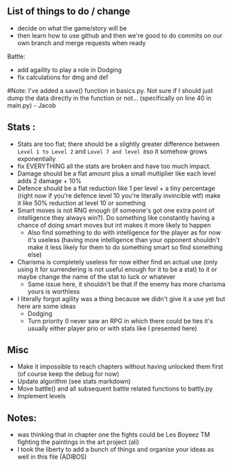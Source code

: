 List of things to do / change
-
- decide on what the game/story will be
- then learn how to use github and then we're good to do commits on our own branch and merge requests when ready

Battle:
- add agaility to play a role in Dodging
- fix calculations for dmg and def

#Note: I've added a save() function in basics.py. Not sure if I should just dump the data directly in the function or not... (specifically on line 40 in main.py) - Jacob

Stats :
-
- Stats are too flat; there should be a slightly greater difference between `Level 1 to Level 2` and `Level 7 and level 8`so it somehow grows exponentially
- fix EVERYTHING all the stats are broken and have too much impact.
- Damage should be a flat amount plus a small multiplier like each level adds 2 damage + 10%
- Defence should be a flat reduction like 1 per level + a tiny percentage (right now if you're defence level 10 you're literally invincible wtf) make it like 50% reduction at level 10 or something
- Smart moves is not RNG enough (if someone's got one extra point of intelligence they always win?). Do something like constantly having a chance of doing smart moves but int makes it more likely to happen
  - Also find something to do with intelligence for the player as for now it's useless (having more intelligence than your opponent shouldn't make it less likely for them to do something smart so find something else)
- Charisma is completely useless for now either find an actual use (only using it for surrendering is not useful enough for it to be a stat) to it or maybe change the name of the stat to luck or whatever
  - Same issue here, it shouldn't be that if the enemy has more charisma yours is worthless
- I literally forgot agility was a thing because we didn't give it a use yet but here are some ideas
  - Dodging
  - Turn priority (I never saw an RPG in which there could be ties it's usually either player prio or with stats like I presented here)

Misc
-
- Make it impossible to reach chapters without having unlocked them first (of course keep the debug for now)
- Update algorithm (see stats markdown)
- Move battle() and all subsequent battle related functions to battly.py
- Implement levels

Notes:
-
- was thinking that in chapter one the fights could be Les Boyeez TM fighting the paintings in the art project (ali)
- I took the liberty to add a bunch of things and organise your ideas as well in this file (ADIBOS)